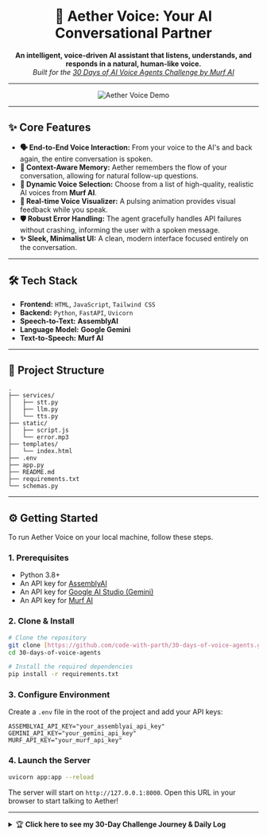 ﻿<div align="center">

# 🔮  Aether Voice: Your AI Conversational Partner

**An intelligent, voice-driven AI assistant that listens, understands, and responds in a natural, human-like voice.**
<br/>
*Built for the [30 Days of AI Voice Agents Challenge by Murf AI](https://murf.ai/30days/)*

</div>

---

<div align="center">

![Aether Voice Demo](https://media1.giphy.com/media/v1.Y2lkPTc5MGI3NjExaHd1bmJldG1pMHUwcWtpNWJxdmRld3R4eGVjZ3JhbmJnM2VwaWVvayZlcD12MV9pbnRlcm5hbF9naWZfYnlfaWQmY3Q9Zw/PxSFAnuubLkSA/giphy.gif)

</div>

---

## ✨ Core Features

* **🗣️ End-to-End Voice Interaction:** From your voice to the AI's and back again, the entire conversation is spoken.
* **🧠 Context-Aware Memory:** Aether remembers the flow of your conversation, allowing for natural follow-up questions.
* **🎨 Dynamic Voice Selection:** Choose from a list of high-quality, realistic AI voices from **Murf AI**.
* **🎤 Real-time Voice Visualizer:** A pulsing animation provides visual feedback while you speak.
* **🛡️ Robust Error Handling:** The agent gracefully handles API failures without crashing, informing the user with a spoken message.
* **✨ Sleek, Minimalist UI:** A clean, modern interface focused entirely on the conversation.

---

## 🛠️ Tech Stack

* **Frontend:** `HTML`, `JavaScript`, `Tailwind CSS`
* **Backend:** `Python`, `FastAPI`, `Uvicorn`
* **Speech-to-Text:** **AssemblyAI**
* **Language Model:** **Google Gemini**
* **Text-to-Speech:** **Murf AI**

---

## 📂 Project Structure

```
.
├── services/
│   ├── stt.py
│   ├── llm.py
│   └── tts.py
├── static/
│   ├── script.js
│   └── error.mp3
├── templates/
│   └── index.html
├── .env
├── app.py
├── README.md
├── requirements.txt
└── schemas.py
```

---

## ⚙️ Getting Started

To run Aether Voice on your local machine, follow these steps.

### **1. Prerequisites**

* Python 3.8+
* An API key for [AssemblyAI](https://www.assemblyai.com/)
* An API key for [Google AI Studio (Gemini)](https://aistudio.google.com/)
* An API key for [Murf AI](https://murf.ai/)

### **2. Clone & Install**

```bash
# Clone the repository
git clone [https://github.com/code-with-parth/30-days-of-voice-agents.git](https://github.com/code-with-parth/30-days-of-voice-agents.git)
cd 30-days-of-voice-agents

# Install the required dependencies
pip install -r requirements.txt
```

### **3. Configure Environment**

Create a `.env` file in the root of the project and add your API keys:

```env
ASSEMBLYAI_API_KEY="your_assemblyai_api_key"
GEMINI_API_KEY="your_gemini_api_key"
MURF_API_KEY="your_murf_api_key"
```

### **4. Launch the Server**

```bash
uvicorn app:app --reload
```

The server will start on `http://127.0.0.1:8000`. Open this URL in your browser to start talking to Aether!

---

<details>
<summary>🏆 <strong>Click here to see my 30-Day Challenge Journey & Daily Log</strong></summary>

## ✅ Day 1:
I built a basic FastAPI web app that allows users to enter a prompt and get a dummy response (simulating a voice agent backend).

🔗 LinkedIn Post: [Day 1 LinkedIn Post](https://www.linkedin.com/posts/parth-d-720584256_30daysofvoiceagents-buildwithmurf-activity-7357412374795972608-4mYm?utm_source=share&utm_medium=member_desktop&rcm=ACoAAD8WwwgB5_T7WEyTmnyEyLnhNMhBXwDVZkM)

## ✅ Day 2:
Created a REST API endpoint to handle text-to-speech requests. This involved setting up a secure way to handle API keys with a `.env` file and calling the Murf AI API to generate audio.

🔗 LinkedIn Post: [Day 2 LinkedIn Post](https://www.linkedin.com/posts/parth-d-720584256_30daysofvoiceagents-murfai-fastapi-activity-7357713045168578560-Zq-G?utm_source=share&utm_medium=member_desktop&rcm=ACoAAD8WwwgB5_T7WEyTmnyEyLnhNMhBXwDVZkM)

## ✅ Day 3:
Built the frontend user interface and connected it to the backend. Used JavaScript's `fetch` API to send user input to the server and then dynamically created an HTML `<audio>` element to play the returned audio.

🔗 LinkedIn Post: [Day 3 LinkedIn Post](https://www.linkedin.com/posts/parth-d-720584256_voiceagents-tts-fastapi-activity-7358171941578399745-f5IN?utm_source=share&utm_medium=member_desktop&rcm=ACoAAD8WwwgB5_T7WEyTmnyEyLnhNMhBXwDVZkM)

## ✅ Day 4:
Built a client-side "Echo Bot" using the browser's native `MediaRecorder` API. This feature allows the user to record audio from their microphone and play it back instantly without any server interaction.

🔗 LinkedIn Post: [Day 4 LinkedIn Post](https://www.linkedin.com/posts/parth-d-720584256_30daysofvoiceagents-30daysofvoiceagents-echobot-activity-7358430121428480000-G8tz?utm_source=share&utm_medium=member_desktop&rcm=ACoAAD8WwwgB5_T7WEyTmnyEyLnhNMhBXwDVZkM)

## ✅ Day 5:
Implemented client-to-server audio uploading. The recorded audio is now sent from the browser to a new FastAPI endpoint on the server, which saves the file and returns its metadata.

🔗 LinkedIn Post: [Day 5 LinkedIn Post](https://www.linkedin.com/posts/parth-d-720584256_30daysofvoiceagents-buildwithmurf-30daysofvoiceagents-activity-7358795264603688961-vOiz?utm_source=share&utm_medium=member_desktop&rcm=ACoAAD8WwwgB5_T7WEyTmnyEyLnhNMhBXwDVZkM)

## ✅ Day 6:
Integrated AssemblyAI for speech-to-text transcription. The app now understands spoken words! Also, I gave the entire user interface a major visual overhaul with a new futuristic, "glassmorphism" design.

🔗 LinkedIn Post: [Day 6 LinkedIn Post](https://www.linkedin.com/posts/parth-d-720584256_30daysofvoiceagents-murfai-assemblyai-activity-7359105732400558080-52UG?utm_source=share&utm_medium=member_desktop&rcm=ACoAAD8WwwgB5_T7WEyTmnyEyLnhNMhBXwDVZkM)

## ✅ Day 7 & Bonus Feature:
Completed the Echo Bot v2, which transcribes user audio with AssemblyAI and generates a new response in an AI voice using the **Murf AI** API. I also added a **bonus voice selection feature**, allowing users to choose from a list of dynamically fetched voices.

🔗 LinkedIn Post: [Day 7 LinkedIn Post](https://www.linkedin.com/posts/parth-d-720584256_30daysofaivoiceagents-buildwithmurf-activity-7359558682956775424-AQxR?utm_source=share&utm_medium=member_desktop&rcm=ACoAAD8WwwgB5_T7WEyTmnyEyLnhNMhBXwDVZkM)

## ✅ Day 8:
Integrated a Large Language Model (LLM) into the backend. I created a new endpoint that sends a user's text query to the Google Gemini API and returns the intelligent, human-like response.

🔗 LinkedIn Post: [Day 8 LinkedIn Post](https://www.linkedin.com/posts/parth-d-720584256_30daysofvoiceagents-buildwithmurf-ai-activity-7359895688136081408-hUsx?utm_source=share&utm_medium=member_desktop&rcm=ACoAAD8WwwgB5_T7WEyTmnyEyLnhNMhBXwDVZkM)

## ✅ Day 9:
Built the full, end-to-end conversational pipeline. The application now listens to a user's voice (AssemblyAI), thinks of a response (Google Gemini), and speaks that response back in a realistic AI voice using the **Murf AI** API.

🔗 LinkedIn Post: [Day 9 LinkedIn Post](https://www.linkedin.com/posts/parth-d-720584256_30daysofvoiceagents-buildwithmurf-30daysofvoiceagents-activity-7360278126804840448-P4fA?utm_source=share&utm_medium=member_desktop&rcm=ACoAAD8WwwgB5_T7WEyTmnyEyLnhNMhBXwDVZkM)

## ✅ Day 10:
Implemented chat history, allowing the AI to remember the context of the conversation. I also added an auto-record feature, which creates a seamless and natural conversational flow.

🔗 LinkedIn Post: [Day 10 LinkedIn Post](https://www.linkedin.com/posts/parth-d-720584256_30daysofvoiceagents-buildwithmurf-30daysofvoiceagents-activity-7360645789557178368-W6Dk?utm_source=share&utm_medium=member_desktop&rcm=ACoAAD8WwwgB5_T7WEyTmnyEyLnhNMhBXwDVZkM)

## ✅ Day 11:
Made the application more robust by adding full-stack error handling. The backend now uses `try...except` blocks to catch API failures and serves a fallback audio file, while the frontend gracefully handles the error state.

🔗 LinkedIn Post: [Day 11 LinkedIn Post](https://www.linkedin.com/posts/parth-d-720584256_30daysofvoiceagent-buildwithmurf-google-activity-7361035992339820544-5Nfy?utm_source=share&utm_medium=member_desktop&rcm=ACoAAD8WwwgB5_T7WEyTmnyEyLnhNMhBXwDVZkM)

## ✅ Day 12:
Revamped the user interface for a cleaner, more focused experience. Removed the old UI components and combined the recording buttons into a single, stateful button. Also added a conversation log to display both the user's transcribed text and the AI's response.

🔗 LinkedIn Post: [Day 12 LinkedIn Post](https://www.linkedin.com/posts/parth-d-720584256_30daysofvoiceagents-buildwithmurf-30daysofvoiceagents-activity-7361358121761484800-XH7R?utm_source=share&utm_medium=member_desktop&rcm=ACoAAD8WwwgB5_T7WEyTmnyEyLnhNMhBXwDVZkM)

## ✅ Day 13:
Created a professional `README.md` for the project. The documentation includes a project overview, core features, tech stack, project structure, and detailed setup instructions.

🔗 LinkedIn Post: [Day 13 LinkedIn Post](https://www.linkedin.com/posts/parth-d-720584256_30daysofvoiceagents-buildwithmurf-30daysofvoiceagents-activity-7361686861259464704-aZfi?utm_source=share&utm_medium=member_desktop&rcm=ACoAAD8WwwgB5_T7WEyTmnyEyLnhNMhBXwDVZkM)

## ✅ Day 14:
Refactored the entire backend into a professional, service-oriented architecture. Separated logic for STT, LLM, and TTS into their own modules, added Pydantic schemas for data validation, and implemented a proper logging system. Successfully integrated the Murf AI API for text-to-speech.

🔗 LinkedIn Post: [Day 14 LinkedIn Post]()

</details>

